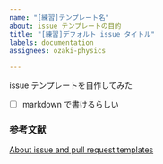 ```yaml
---
name: "[練習]テンプレート名"
about: issue テンプレートの目的
title: "[練習]デフォルト issue タイトル"
labels: documentation
assignees: ozaki-physics

---
```


issue テンプレートを自作してみた

- [ ] markdown で書けるらしい

### 参考文献
[About issue and pull request templates](https://docs.github.com/en/communities/using-templates-to-encourage-useful-issues-and-pull-requests/about-issue-and-pull-request-templates)
